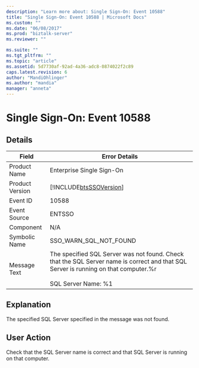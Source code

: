 ```yaml
---
description: "Learn more about: Single Sign-On: Event 10588"
title: "Single Sign-On: Event 10588 | Microsoft Docs"
ms.custom: ""
ms.date: "06/08/2017"
ms.prod: "biztalk-server"
ms.reviewer: ""

ms.suite: ""
ms.tgt_pltfrm: ""
ms.topic: "article"
ms.assetid: 5d7730af-92ad-4a36-adc8-0874022f2c89
caps.latest.revision: 6
author: "MandiOhlinger"
ms.author: "mandia"
manager: "anneta"
---
```

# Single Sign-On: Event 10588
## Details  
  
| Field | Error Details|
|-----------------|----------------------------------------------------------------------------------------------------------------------------------------------------------------------|
|  Product Name   |                                                                      Enterprise Single Sign-On                                                                       |
| Product Version |                                                      [!INCLUDE[btsSSOVersion](../includes/btsssoversion-md.md)]                                                      |
|    Event ID     |                                                                                10588                                                                                 |
|  Event Source   |                                                                                ENTSSO                                                                                |
|    Component    |                                                                                 N/A                                                                                  |
|  Symbolic Name  |                                                                        SSO_WARN_SQL_NOT_FOUND                                                                        |
|  Message Text   | The specified SQL Server was not found. Check that the SQL Server name is correct and that SQL Server is running on that computer.%r<br /><br /> SQL Server Name: %1 |
  
## Explanation  
 The specified SQL Server specified in the message was not found.  
  
## User Action  
 Check that the SQL Server name is correct and that SQL Server is running on that computer.
